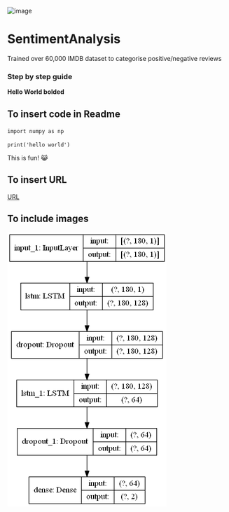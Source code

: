 <a><img alt = 'image' src="https://img.shields.io/badge/Spyder%20Ide-FF0000?style=for-the-badge&logo=spyder%20ide&logoColor=white"></a>
# SentimentAnalysis
 Trained over 60,000 IMDB dataset to categorise positive/negative reviews
### Step by step guide

**Hello World bolded**

## To insert code in Readme

`import numpy as np`

`print('hello world')`

This is fun! 😹

## To insert URL

[URL](https://www.markdownguide.org/cheat-sheet/)

## To include images
![model_architecture](Static/model.png)
